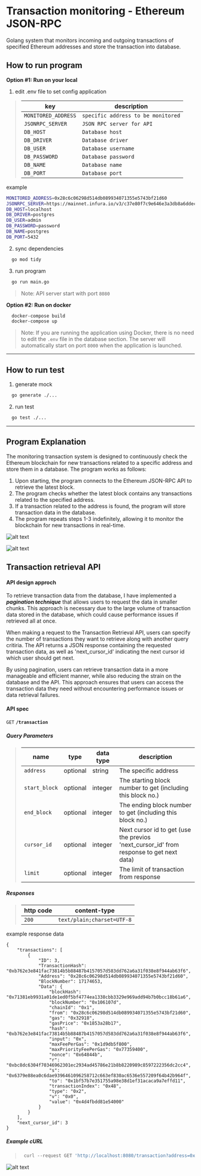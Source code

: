 # Transaction monitoring - Ethereum JSON-RPC
Golang system that monitors incoming and outgoing transactions of specified Ethereum addresses and store the transaction into database.

## How to run program
**Option #1: Run on your local**
1. edit .env file to set config application

> | key     | description                      |
> |---------------|-----------------------------------|
> | `MONITORED_ADDRESS`         | `specific address to be monitored`        |
> | `JSONRPC_SERVER`         | `JSON RPC server for API`        |
> | `DB_HOST`         | `Database host`        |
> | `DB_DRIVER`         | `Database driver`        |
> | `DB_USER`         | `Database username`        |
> | `DB_PASSWORD`         | `Database password`        |
> | `DB_NAME`         | `Database name`        |
> | `DB_PORT`         | `Database port`        |

example
```bash
MONITORED_ADDRESS=0x28c6c06298d514db089934071355e5743bf21d60
JSONRPC_SERVER=https://mainnet.infura.io/v3/c37e80f7c9e646e3a3db8a6ddec8dcd4
DB_HOST=localhost
DB_DRIVER=postgres
DB_USER=admin
DB_PASSWORD=password
DB_NAME=postgres
DB_PORT=5432
```
2. sync dependencies

```bash
  go mod tidy
```

3. run program

```bash
  go run main.go
```
> Note: API server start with port `8080`

**Option #2: Run on docker**
```bash
  docker-compose build
  docker-compose up
```
> Note: If you are running the application using Docker, there is no need to edit the `.env` file in the database section. The server will automatically start on port `8000` when the application is launched.
---
## How to run test
1. generate mock
```bash
  go generate ./...
```
2. run test
```bash
  go test ./...
```
---
    
## Program Explanation
The monitoring transaction system is designed to continuously check the Ethereum blockchain for new transactions related to a specific address and store them in a database. The program works as follows:

1. Upon starting, the program connects to the Ethereum JSON-RPC API to retrieve the latest block.
2. The program checks whether the latest block contains any transactions related to the specified address.
3. If a transaction related to the address is found, the program will store transaction data in the database.
4. The program repeats steps 1-3 indefinitely, allowing it to monitor the blockchain for new transactions in real-time.

![alt text](https://github.com/corerid/monitoring-transaction-eth/blob/main/demo/monitoring-log.png)

![alt text](https://github.com/corerid/monitoring-transaction-eth/blob/main/demo/db.png)

## Transaction retrieval API
#### API design approch
To retrieve transaction data from the database, I have implemented a ***pagination technique*** that allows users to request the data in smaller chunks. This approach is necessary due to the large volume of transaction data stored in the database, which could cause performance issues if retrieved all at once.

When making a request to the Transaction Retrieval API, users can specify the number of transactions they want to retrieve along with another query critiria. The API returns a JSON response containing the requested transaction data, as well as 'next_cursor_id' indicating the next cursor id which user should get next.

By using pagination, users can retrieve transaction data in a more manageable and efficient manner, while also reducing the strain on the database and the API. This approach ensures that users can access the transaction data they need without encountering performance issues or data retrieval failures.

#### API spec

<summary><code>GET</code> <code><b>/transaction</b></code></summary>

##### Query Parameters

> | name              |  type     | data type      | description                         |
> |-------------------|-----------|----------------|-------------------------------------|
> | `address` |  optional | string   | The specific address        |
> | `start_block` |  optional | integer   | The starting block number to get (including this block no.)       |
> | `end_block` |  optional | integer   | The ending block number to get (including this block no.)        |
> | `cursor_id` |  optional | integer   | Next cursor id to get (use the previos 'next_cursor_id' from response to get next data)        |
> | `limit` |  optional | integer   | The limit of transaction from response        |


##### Responses

> | http code     | content-type                      |
> |---------------|-----------------------------------|
> | `200`         | `text/plain;charset=UTF-8`        |
example response data
```
{
    "transactions": [
        {
            "ID": 3,
            "TransactionHash": "0xb762e3e841fac73814b5b88487b4157057d583dd762a6a31f038e8f944ab63f6",
            "Address": "0x28c6c06298d514db089934071355e5743bf21d60",
            "BlockNumber": 17174653,
            "Data": {
                "blockHash": "0x71381eb9931a01de1ed0f5bf4774ea1338cbb3329e969add94b7b0bcc18b61a6",
                "blockNumber": "0x106107d",
                "chainId": "0x1",
                "from": "0x28c6c06298d514db089934071355e5743bf21d60",
                "gas": "0x32918",
                "gasPrice": "0x1853a28b17",
                "hash": "0xb762e3e841fac73814b5b88487b4157057d583dd762a6a31f038e8f944ab63f6",
                "input": "0x",
                "maxFeePerGas": "0x1d9db5f800",
                "maxPriorityFeePerGas": "0x77359400",
                "nonce": "0x64844b",
                "r": "0xbc8dc6304f70346962301ec2934ad45786e21b8b8220989c8597222356dc2cc4",
                "s": "0x6379e88ea0c6dae9396461096258712c663ef830ac6536e557209f64b42b964f",
                "to": "0x1bf57b7e351755a98e38d1ef31acaca9a7effd11",
                "transactionIndex": "0x48",
                "type": "0x2",
                "v": "0x0",
                "value": "0x4d4fbdd81e54000"
            }
        }
    ],
    "next_cursor_id": 3
}
```
##### Example cURL

> ```javascript
>  curl --request GET 'http://localhost:8080/transaction?address=0x28c6c06298d514db089934071355e5743bf21d60&start_block=17174652&end_block=17174660&cursor_id=2&limit=1'
> ```

![alt text](https://github.com/corerid/monitoring-transaction-eth/blob/main/demo/API.png)
